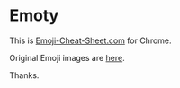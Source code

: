 # Emoty

This is [Emoji-Cheat-Sheet.com](http://www.emoji-cheat-sheet.com/) for Chrome.

Original Emoji images are [here](https://github.com/arvida/emoji-cheat-sheet.com).

Thanks.
